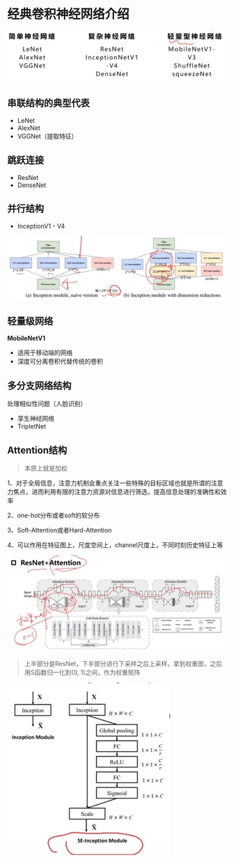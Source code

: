 # 经典卷积神经网络介绍

![image-20210724231257950](../images/image-20210724231257950.png)

## 串联结构的典型代表

- LeNet
- AlexNet
- VGGNet（提取特征）

## 跳跃连接

- ResNet
- DenseNet

## 并行结构

- InceptionV1 - V4

![image-20210724231716260](../images/image-20210724231716260.png)



## 轻量级网络

**MobileNetV1**

- 适用于移动端的网络
- 深度可分离卷积代替传统的卷积 

## 多分支网络结构

处理相似性问题（人脸识别）

- 孪生神经网络
- TripletNet



## Attention结构

> 本质上就是加权

1、对于全局信息，注意力机制会重点关注一些特殊的目标区域也就是所谓的注意力焦点，进而利用有限的注意力资源对信息进行筛选，提高信息处理的准确性和效率

2、one-hot分布或者soft的软分布

3、Soft-Attention或者Hard-Attention

4、可以作用在特征图上，尺度空间上，channel尺度上，不同时刻历史特征上等



![image-20210724233359651](../images/image-20210724233359651.png)

> 上半部分是ResNet，下半部分进行下采样之后上采样，拿到权重图，之后用S函数归一化到(0, 1)之间，作为权重矩阵



![image-20210724233646156](../images/image-20210724233646156.png)

